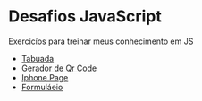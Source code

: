 # Desafios JavaScript
 Exercicíos para treinar meus conhecimento em JS

* [Tabuada](https://jo4ocarlos.github.io/desafios-javascript/Projeto-Tabuada/)
* [Gerador de Qr Code](https://jo4ocarlos.github.io/desafios-javascript/gerador_qr_code/)
* [Iphone Page](https://jo4ocarlos.github.io/desafios-javascript/clone%20p%C3%A1gina%20iphone/)
* [Formuláeio](https://jo4ocarlos.github.io/desafios-javascript/tela-login-museu/formulario/form.html)
